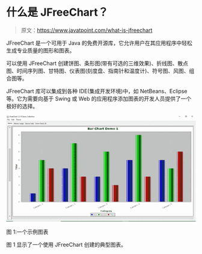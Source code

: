 # 什么是 JFreeChart？

> 原文：<https://www.javatpoint.com/what-is-jfreechart>

JFreeChart 是一个可用于 Java 的免费开源库，它允许用户在其应用程序中轻松生成专业质量的图形和图表。

可以使用 JFreeChart 创建饼图、条形图(带有可选的三维效果)、折线图、散点图、时间序列图、甘特图、仪表图(刻度盘、指南针和温度计)、符号图、风图、组合图等。

JFreeChart 库可以集成到各种 IDE(集成开发环境)中，如 NetBeans、Eclipse 等。它为需要向基于 Swing 或 Web 的应用程序添加图表的开发人员提供了一个极好的选择。

![sample chart](img/13a68ee3467d93e274a74f1efc12bf29.png)

图 1:一个示例图表

图 1 显示了一个使用 JFreeChart 创建的典型图表。
